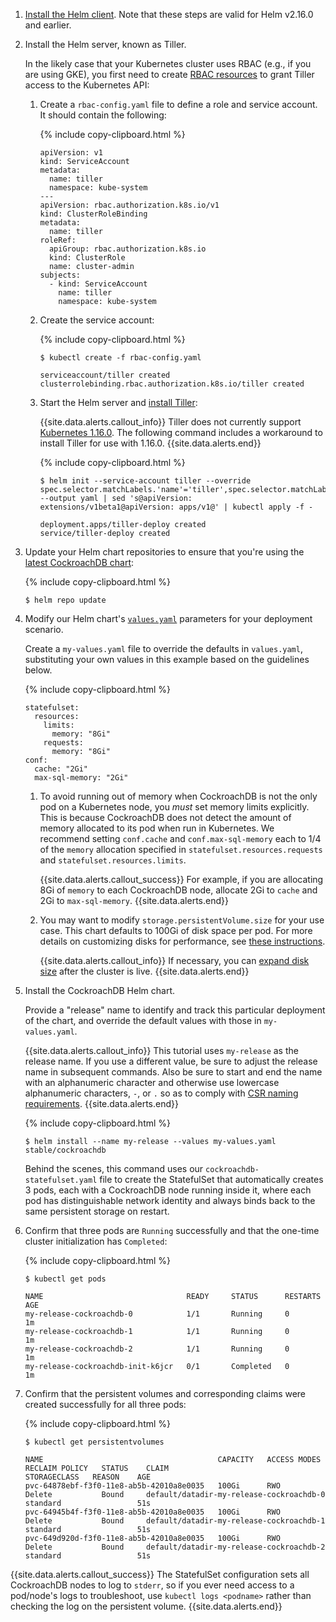 1. [Install the Helm client](https://helm.sh/docs/intro/install/). Note that these steps are valid for Helm v2.16.0 and earlier.

2. Install the Helm server, known as Tiller.

    In the likely case that your Kubernetes cluster uses RBAC (e.g., if you are using GKE), you first need to create [RBAC resources](https://docs.helm.sh/using_helm/#role-based-access-control) to grant Tiller access to the Kubernetes API:

    1. Create a `rbac-config.yaml` file to define a role and service account. It should contain the following:

        {% include copy-clipboard.html %}
        ~~~
        apiVersion: v1
        kind: ServiceAccount
        metadata:
          name: tiller
          namespace: kube-system
        ---
        apiVersion: rbac.authorization.k8s.io/v1
        kind: ClusterRoleBinding
        metadata:
          name: tiller
        roleRef:
          apiGroup: rbac.authorization.k8s.io
          kind: ClusterRole
          name: cluster-admin
        subjects:
          - kind: ServiceAccount
            name: tiller
            namespace: kube-system
        ~~~

    2. Create the service account:

        {% include copy-clipboard.html %}
        ~~~ shell
        $ kubectl create -f rbac-config.yaml
        ~~~

        ~~~
        serviceaccount/tiller created
        clusterrolebinding.rbac.authorization.k8s.io/tiller created
        ~~~    

    3. Start the Helm server and [install Tiller](https://docs.helm.sh/using_helm/#installing-tiller):

        {{site.data.alerts.callout_info}}
        Tiller does not currently support [Kubernetes 1.16.0](https://kubernetes.io/blog/2019/07/18/api-deprecations-in-1-16/). The following command includes a workaround to install Tiller for use with 1.16.0.
        {{site.data.alerts.end}}


        {% include copy-clipboard.html %}
        ~~~ shell
        $ helm init --service-account tiller --override spec.selector.matchLabels.'name'='tiller',spec.selector.matchLabels.'app'='helm' --output yaml | sed 's@apiVersion: extensions/v1beta1@apiVersion: apps/v1@' | kubectl apply -f -
        ~~~

        ~~~
        deployment.apps/tiller-deploy created
        service/tiller-deploy created
        ~~~

3. Update your Helm chart repositories to ensure that you're using the [latest CockroachDB chart](https://github.com/helm/charts/blob/master/stable/cockroachdb/Chart.yaml):

    {% include copy-clipboard.html %}
    ~~~ shell
    $ helm repo update
    ~~~

4. Modify our Helm chart's [`values.yaml`](https://github.com/helm/charts/blob/master/stable/cockroachdb/values.yaml) parameters for your deployment scenario.

    Create a `my-values.yaml` file to override the defaults in `values.yaml`, substituting your own values in this example based on the guidelines below.

    {% include copy-clipboard.html %}
    ~~~
    statefulset:
      resources:
        limits:
          memory: "8Gi"
        requests:
          memory: "8Gi"
    conf:
      cache: "2Gi"
      max-sql-memory: "2Gi"
    ~~~

    1. To avoid running out of memory when CockroachDB is not the only pod on a Kubernetes node, you *must* set memory limits explicitly. This is because CockroachDB does not detect the amount of memory allocated to its pod when run in Kubernetes. We recommend setting `conf.cache` and `conf.max-sql-memory` each to 1/4 of the `memory` allocation specified in `statefulset.resources.requests` and `statefulset.resources.limits`. 

        {{site.data.alerts.callout_success}}
        For example, if you are allocating 8Gi of `memory` to each CockroachDB node, allocate 2Gi to `cache` and 2Gi to `max-sql-memory`.
        {{site.data.alerts.end}}

    2. You may want to modify `storage.persistentVolume.size` for your use case. This chart defaults to 100Gi of disk space per pod. For more details on customizing disks for performance, see [these instructions](kubernetes-performance.html#disk-type).

        {{site.data.alerts.callout_info}}
        If necessary, you can [expand disk size](orchestrate-cockroachdb-with-kubernetes.html#expand-disk-size) after the cluster is live.
        {{site.data.alerts.end}}

5. Install the CockroachDB Helm chart. 

    Provide a "release" name to identify and track this particular deployment of the chart, and override the default values with those in `my-values.yaml`.

    {{site.data.alerts.callout_info}}
    This tutorial uses `my-release` as the release name. If you use a different value, be sure to adjust the release name in subsequent commands. Also be sure to start and end the name with an alphanumeric character and otherwise use lowercase alphanumeric characters, `-`, or `.` so as to comply with [CSR naming requirements](orchestrate-cockroachdb-with-kubernetes.html#csr-names).
    {{site.data.alerts.end}}

    {% include copy-clipboard.html %}
    ~~~ shell
    $ helm install --name my-release --values my-values.yaml stable/cockroachdb
    ~~~

    Behind the scenes, this command uses our `cockroachdb-statefulset.yaml` file to create the StatefulSet that automatically creates 3 pods, each with a CockroachDB node running inside it, where each pod has distinguishable network identity and always binds back to the same persistent storage on restart.

5. Confirm that three pods are `Running` successfully and that the one-time cluster initialization has `Completed`:

    {% include copy-clipboard.html %}
    ~~~ shell
    $ kubectl get pods
    ~~~

    ~~~
    NAME                                READY     STATUS      RESTARTS   AGE
    my-release-cockroachdb-0            1/1       Running     0          1m
    my-release-cockroachdb-1            1/1       Running     0          1m
    my-release-cockroachdb-2            1/1       Running     0          1m
    my-release-cockroachdb-init-k6jcr   0/1       Completed   0          1m
    ~~~

6. Confirm that the persistent volumes and corresponding claims were created successfully for all three pods:

    {% include copy-clipboard.html %}
    ~~~ shell
    $ kubectl get persistentvolumes
    ~~~

    ~~~
    NAME                                       CAPACITY   ACCESS MODES   RECLAIM POLICY   STATUS    CLAIM                                      STORAGECLASS   REASON    AGE
    pvc-64878ebf-f3f0-11e8-ab5b-42010a8e0035   100Gi      RWO            Delete           Bound     default/datadir-my-release-cockroachdb-0   standard                 51s
    pvc-64945b4f-f3f0-11e8-ab5b-42010a8e0035   100Gi      RWO            Delete           Bound     default/datadir-my-release-cockroachdb-1   standard                 51s
    pvc-649d920d-f3f0-11e8-ab5b-42010a8e0035   100Gi      RWO            Delete           Bound     default/datadir-my-release-cockroachdb-2   standard                 51s
    ~~~

{{site.data.alerts.callout_success}}
The StatefulSet configuration sets all CockroachDB nodes to log to `stderr`, so if you ever need access to a pod/node's logs to troubleshoot, use `kubectl logs <podname>` rather than checking the log on the persistent volume.
{{site.data.alerts.end}}
